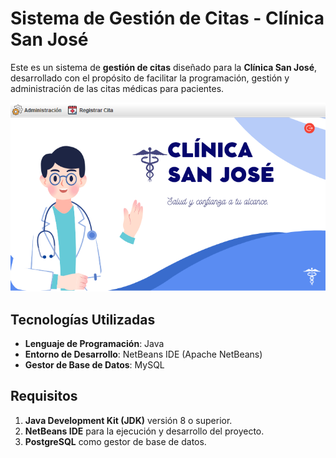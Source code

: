 # Sistema de Gestión de Citas - Clínica San José

Este es un sistema de **gestión de citas** diseñado para la **Clínica San José**, desarrollado con el propósito de facilitar la programación, gestión y administración de las citas médicas para pacientes.

![Logo de la Clínica](ClinicaSanJose.PNG)

## Tecnologías Utilizadas

- **Lenguaje de Programación**: Java
- **Entorno de Desarrollo**: NetBeans IDE (Apache NetBeans)
- **Gestor de Base de Datos**: MySQL

## Requisitos

1. **Java Development Kit (JDK)** versión 8 o superior.
2. **NetBeans IDE** para la ejecución y desarrollo del proyecto.
3. **PostgreSQL** como gestor de base de datos.
